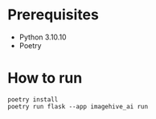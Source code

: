 # Prerequisites

- Python 3.10.10
- Poetry

# How to run

```
poetry install
poetry run flask --app imagehive_ai run
```
